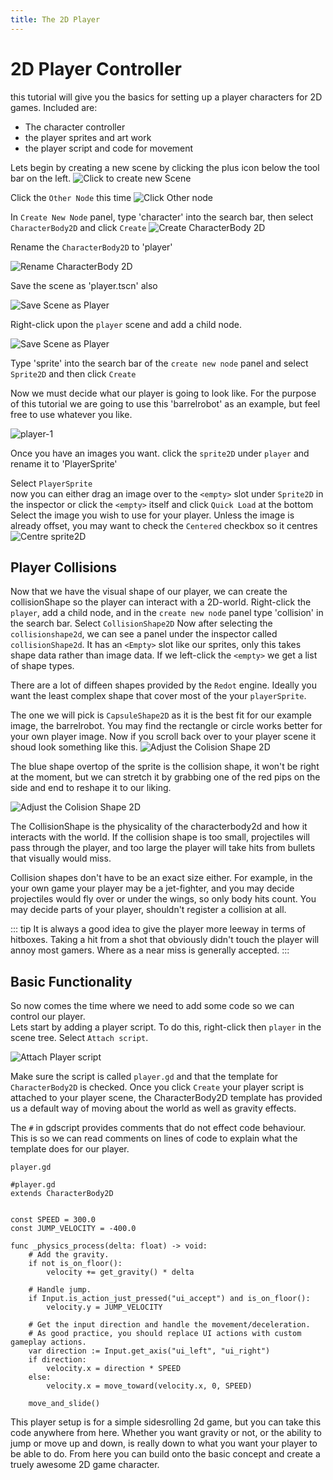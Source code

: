 ```yaml
---
title: The 2D Player
---
```


# 2D Player Controller

this tutorial will give you the basics for setting up a player characters for 2D games.
Included are:
* The character controller
* the player sprites and art work 
* the player script and code for movement

Lets begin by creating a new scene by clicking the plus icon below the tool bar on the left.
![Click to create new Scene](../../assets/images/2d-wasteInvader/2d-create-scene.png)

Click the `Other Node` this time
![Click Other node](../../assets/images/2d-wasteInvader/create-other-node2d.png)

In `Create New Node` panel, type 'character' into the search bar, then select `CharacterBody2D` and click `Create`
![Create CharacterBody 2D](../../assets/images/2d-wasteInvader/create-new-characterbody2d.png)

Rename the `CharacterBody2D` to 'player'

![Rename CharacterBody 2D](../../assets/images/2d-wasteInvader/rename-characterbody2d.png)

Save the scene as 'player.tscn' also

![Save Scene as Player](../../assets/images/2d-wasteInvader/scene-saveas.png)

Right-click upon the `player` scene and add a child node.

![Save Scene as Player](../../assets/images/2d-wasteInvader/player-add-sprite2d.png)

Type 'sprite' into the search bar of the `create new node` panel and select `Sprite2D` and then click `Create`

Now we must decide what our player is going to look like. For the purpose of this tutorial we are going to use this 'barrelrobot' as an example, but feel free to use whatever you like.

![player-1](../../assets/images/2d-wasteInvader/barrelRobot.png)

Once you have an images you want. click the `sprite2D` under `player` and rename it to 'PlayerSprite'

Select `PlayerSprite`\
now you can either drag an image over to the `<empty>` slot under `Sprite2D` in the inspector or click the `<empty>` itself and click `Quick Load` at the bottom\
Select the image you wish to use for your player.
Unless the image is already offset, you may want to check the `Centered` checkbox so it centres
![Centre sprite2D](../../assets/images/2d-wasteInvader/inspector-sprite2d.png)

## Player Collisions

Now that we have the visual shape of our player, we can create the collisionShape so the player can interact with a 2D-world. Right-click the `player`, add a child node, and in the `create new node` panel type 'collision' in the search bar. Select `CollisionShape2D`
Now after selecting the `collisionshape2d`, we can see a panel under the inspector called `collisionShape2d`. It has an `<Empty>` slot like our sprites, only this takes shape data rather than image data. 
If we left-click the `<empty>` we get a list of shape types. 

There are a lot of diffeen shapes provided by the `Redot` engine. Ideally you want the least complex shape that cover most of the your `playerSprite`.

The one we will pick is `CapsuleShape2D` as it is the best fit for our example image, the barrelrobot. You may find the rectangle or circle works better for your own player image.
Now if you scroll back over to your player scene it shoud look something like this. 
![Adjust the Colision Shape 2D](../../assets/images/2d-wasteInvader/player-adjust-colshape1.png)

The blue shape overtop of the sprite is the collision shape, it won't be right at the moment, but we can stretch it by grabbing one of the red pips on the side and end to reshape it to our liking.

![Adjust the Colision Shape 2D](../../assets/images/2d-wasteInvader/player-adjust-colshape2.png)

The CollisionShape is the physicality of the characterbody2d and how it interacts with the world. If the collision shape is too small, projectiles will pass through the player, and too large the player will take hits from bullets that visually would miss.

Collision shapes don't have to be an exact size either. For example, in the your own game your player may be a jet-fighter, and you may decide projectiles would fly over or under the wings, so only body hits count. You may decide parts of your player, shouldn't register a collision at all.

::: tip
It is always a good idea to give the player more leeway in terms of hitboxes. Taking a hit from a shot that obviously didn't touch the player will annoy most gamers. Where as a near miss is generally accepted.
:::

## Basic Functionality

So now comes the time where we need to add some code so we can control our player.\
Lets start by adding a player script. To do this, right-click then `player` in the scene tree. Select `Attach script`.

![Attach Player script](../../assets/images/2d-wasteInvader/attach-player-script.png)

Make sure the script is called `player.gd` and that the template for `CharacterBody2D` is checked. Once you click `Create` your player script is attached to your player scene, the CharacterBody2D template has provided us a default way of moving about the world as well as gravity effects.

The `#` in gdscript provides comments that do not effect code behaviour. This is so we can read comments on lines of code to explain what the template does for our player.

`player.gd`
```gdscript
#player.gd
extends CharacterBody2D


const SPEED = 300.0
const JUMP_VELOCITY = -400.0

func _physics_process(delta: float) -> void:
	# Add the gravity.
	if not is_on_floor():
		velocity += get_gravity() * delta

	# Handle jump.
	if Input.is_action_just_pressed("ui_accept") and is_on_floor():
		velocity.y = JUMP_VELOCITY

	# Get the input direction and handle the movement/deceleration.
	# As good practice, you should replace UI actions with custom gameplay actions.
	var direction := Input.get_axis("ui_left", "ui_right")
	if direction:
		velocity.x = direction * SPEED
	else:
		velocity.x = move_toward(velocity.x, 0, SPEED)

	move_and_slide()
```

This player setup is for a simple sidesrolling 2d game, but you can take this code anywhere from here.  Whether you want gravity or not, or the ability to jump or move up and down, is really down to what you want your player to be able to do. From here you can build onto the basic concept and create a truely awesome 2D game character.
